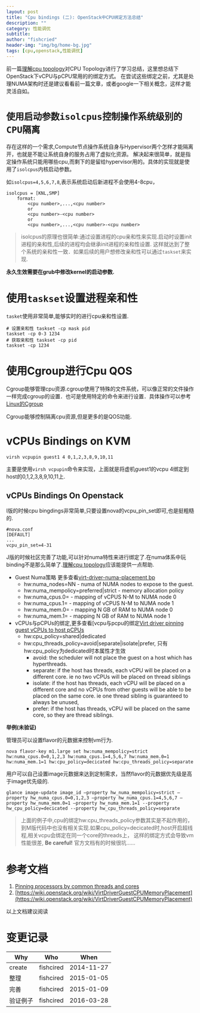```yaml
---
layout: post
title: "Cpu bindings (二): OpenStack中CPU绑定方法总结"
description: ""
category: 性能调优
subtitle:
author: "fishcried"
header-img: "img/bg/home-bg.jpg"
tags: [cpu,openstack,性能调优]
---
```


前一篇[理解cpu topology](/2015-01-09/cpu_topology)对CPU Topology进行了学习总结，这里想总结下OpenStack下vCPU与pCPU常用的的绑定方式。
在尝试这些绑定之前，尤其是处理NUMA架构时还是建议看看前一篇文章，或者google一下相关概念，这样才能灵活自如。

# **`使用启动参数isolcpus控制操作系统级别的CPU隔离`**

存在这样的一个需求,Compute节点操作系统自身与Hypervisor两个怎样才能隔离开，也就是不能让系统自身的服务占用了虚拟化资源。
解决起来很简单，就是指定操作系统只能用哪些cpu,而剩下的是留给hypervisor用的。具体的实现就是使用了`isolcpus`内核启动参数。

如`isolcpus=4,5,6,7,8`,表示系统启动后新进程不会使用4-8cpu，

    isolcpus = [KNL,SMP]
        format:
            <cpu number>,...,<cpu number>
            or
            <cpu number>-<cpu number>
            or 
            <cpu number>,...,<cpu number>-<cpu number>

> isolcpus的原理也很简单:通过设置进程的cpu亲和性来实现.启动时设置init进程的亲和性,后续的进程均会继承init进程的亲和性设置.
> 这样就达到了整个系统的亲和性一致．如果后续的用户想修改亲和性可以通过`taskset`来实现.

**永久生效需要在grub中修改kernel的启动参数.**

# **使用`taskset`设置进程亲和性**

`tasket`使用非常简单,能够实时的进行cpu亲和性设置.

    # 设置亲和性 taskset -cp mask pid
    taskset -cp 0-3 1234
    # 获取亲和性 taskset -cp pid
    taskset -cp 1234

# **使用Cgroup进行Cpu QOS**

Cgroup能够管理cpu资源.cgroup使用了特殊的文件系统，可以像正常的文件操作一样完成cgroup的设置．也可是使用特定的命令来进行设置．具体操作可以参考[Linux的Cgroup](http://www.cnblogs.com/yjf512/p/3298582.html)

Cgroup能够控制隔离cpu资源,但是更多的是QOS功能.


# **vCPUs Bindings on KVM**

    virsh vcpupin guest1 4 0,1,2,3,8,9,10,11

主要是使用`virsh vcpupin`命令来实现，上面就是将虚机guest1的vcpu 4绑定到host的0,1,2,3,8,9,10,11上.

## **vCPUs Bindings On Openstack**

I版的时候cpu bingdings非常简单,只要设置nova的vcpu_pin_set即可,也是挺粗糙的.

    #nova.conf
    [DEFAULT]
    ...
    vcpu_pin_set=4-31

J版的时候社区完善了功能,可以针对numa特性来进行绑定了.在numa体系中玩binding不是那么简单了.[理解cpu topology](/2015-01-09/cpu_topology)应该能提供一点帮助.

- Guest Numa策略 更多查看[virt-driver-numa-placement bp](http://specs.openstack.org/openstack/nova-specs/specs/juno/implemented/virt-driver-numa-placement.html)
    - hw:numa_nodes=NN - numa of NUMA nodes to expose to the guest.
    - hw:numa_mempolicy=preferred\|strict - memory allocation policy
    - hw:numa_cpus.0=<cpu-list> - mapping of vCPUS N-M to NUMA node 0
    - hw:numa_cpus.1=<cpu-list> - mapping of vCPUS N-M to NUMA node 1
    - hw:numa_mem.0=<ram-size> - mapping N GB of RAM to NUMA node 0
    - hw:numa_mem.1=<ram-size> - mapping N GB of RAM to NUMA node 1
- vCPUs与pCPUs的绑定,更多查看[vcpu与pcpu的绑定[Virt driver pinning guest vCPUs to host pCPUs](http://specs.openstack.org/openstack/nova-specs/specs/juno/approved/virt-driver-cpu-pinning.html)
    - hw:cpu_policy=shared\|dedicated
    - hw:cpu_threads_policy=avoid\|separate\|isolate\|prefer, 只有hw:cpu_policy为dedicated时本属性才生效
        - avoid: the scheduler will not place the guest on a host which has hyperthreads.
        - separate: if the host has threads, each vCPU will be placed on a different core. ie no two vCPUs will be placed on thread siblings
        - isolate: if the host has threads, each vCPU will be placed on a different core and no vCPUs from other guests will be able to be placed on the same core. ie one thread sibling is guaranteed to always be unused,
        - prefer: if the host has threads, vCPU will be placed on the same core, so they are thread siblings.


**举例(未验证)**

管理员可以设置flavor的元数据来控制vm行为.

    nova flavor-key m1.large set hw:numa_mempolicy=strict hw:numa_cpus.0=0,1,2,3 hw:numa_cpus.1=4,5,6,7 hw:numa_mem.0=1 hw:numa_mem.1=1 hw:cpu_policy=decicated hw:cpu_threads_policy=separate


用户可以自己设置image元数据来达到定制需求，当然flavor的元数据优先级是高于image优先级的.

    glance image-update image_id –property hw_numa_mempolicy=strict –property hw_numa_cpus.0=0,1,2,3 –property hw_numa_cpus.1=4,5,6,7 –property hw_numa_mem.0=1 –property hw_numa_mem.1=1 --property hw_cpu_policy=decicated --property hw_cpu_threads_policy=separate

> 上面的例子中,cpu的绑定hw:cpu_threads_policy参数其实是不起作用的，到M版代码中也没有相关实现.如果cpu_policy=decicated时,host开启超线程,相关vcpu会绑定在同一个core的threads上，
> 这样的绑定方式会导致vm性能很差, **Be careful!** 官方文档有的时候很坑......

# 参考文档

1. [Pinning processors by common threads and cores](http://www-01.ibm.com/support/knowledgecenter/linuxonibm/liaat/liaattunpinproctop.htm?lang=en)
2. [https://wiki.openstack.org/wiki/VirtDriverGuestCPUMemoryPlacement](https://wiki.openstack.org/wiki/VirtDriverGuestCPUMemoryPlacement)

以上文档建议阅读

# 变更记录

|Why | Who | When |
|----|-----|------|
|create|fishcired|2014-11-27 |
|整理|fishcired|2015-01-05 |
|完善|fishcired|2015-01-09 |
|验证例子|fishcired|2016-03-28 |
